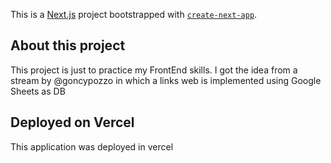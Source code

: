 This is a [Next.js](https://nextjs.org/) project bootstrapped with [`create-next-app`](https://github.com/vercel/next.js/tree/canary/packages/create-next-app).

## About this project

This project is just to practice my FrontEnd skills. I got the idea from a stream by @goncypozzo in which a links web is implemented using Google Sheets as DB

## Deployed on Vercel

This application was deployed in vercel
